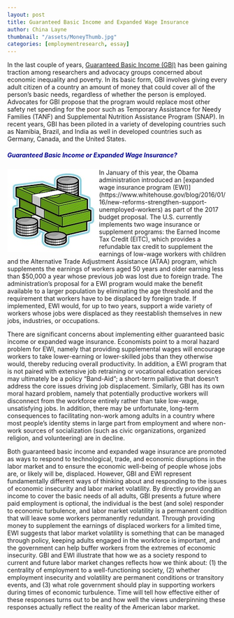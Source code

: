 ```yaml
---
layout: post
title: Guaranteed Basic Income and Expanded Wage Insurance
author: China Layne
thumbnail: "/assets/MoneyThumb.jpg"
categories: [employmentresearch, essay]
---
```

In the last couple of years, [Guaranteed Basic Income (GBI)](http://basicincome.org/) has been gaining traction among researchers and advocacy groups concerned about economic inequality and poverty. In its basic form, GBI involves giving every adult citizen of a country an amount of money that could cover all of the person’s basic needs, regardless of whether the person is employed. Advocates for GBI propose that the program would replace most other safety net spending for the poor such as Temporary Assistance for Needy Families (TANF) and Supplemental Nutrition Assistance Program (SNAP). In recent years, GBI has been piloted in a variety of developing countries such as Namibia, Brazil, and India as well in developed countries such as Germany, Canada, and the United States.

<h5 style="color:#00008B;" align="left">Guaranteed Basic Income or Expanded Wage Insurance?</h5>
<img align="left" src="/assets/MoneySmall.jpg"> In January of this year, the Obama administration introduced an [expanded wage insurance program (EWI)](https://www.whitehouse.gov/blog/2016/01/16/new-reforms-strengthen-support-unemployed-workers) as part of the 2017 budget proposal. The U.S. currently implements two wage insurance or supplement programs: the Earned Income Tax Credit (EITC), which provides a refundable tax credit to supplement the earnings of low-wage workers with children and the Alternative Trade Adjustment Assistance (ATAA) program, which supplements the earnings of workers aged 50 years and older earning less than $50,000 a year whose previous job was lost due to foreign trade. The administration’s proposal for a EWI program would make the benefit available to a larger population by eliminating the age threshold and the requirement that workers have to be displaced by foreign trade. If implemented, EWI would, for up to two years, support a wide variety of workers whose jobs were displaced as they reestablish themselves in new jobs, industries, or occupations.

There are significant concerns about implementing either guaranteed basic income or expanded wage insurance. Economists point to a moral hazard problem for EWI, namely that providing supplemental wages will encourage workers to take lower-earning or lower-skilled jobs than they otherwise would, thereby reducing overall productivity. In addition, a EWI program that is not paired with extensive job retraining or vocational education services may ultimately be a policy “Band-Aid”; a short-term palliative that doesn’t address the core issues driving job displacement. Similarly, GBI has its own moral hazard problem, namely that potentially productive workers will disconnect from the workforce entirely rather than take low-wage, unsatisfying jobs. In addition, there may be unfortunate, long-term consequences to facilitating non-work among adults in a country where most people’s identity stems in large part from employment and where non-work sources of socialization (such as civic organizations, organized religion, and volunteering) are in decline.

Both guaranteed basic income and expanded wage insurance are promoted as ways to respond to technological, trade, and economic disruptions in the labor market and to ensure the economic well-being of people whose jobs are, or likely will be, displaced. However, GBI and EWI represent fundamentally different ways of thinking about and responding to the issues of economic insecurity and labor market volatility. By directly providing an income to cover the basic needs of all adults, GBI presents a future where paid employment is optional, the individual is the best (and sole) responder to economic turbulence, and labor market volatility is a permanent condition that will leave some workers permanently redundant. Through providing money to supplement the earnings of displaced workers for a limited time, EWI suggests that labor market volatility is something that can be managed through policy, keeping adults engaged in the workforce is important, and the government can help buffer workers from the extremes of economic insecurity. GBI and EWI illustrate that how we as a society respond to current and future labor market changes reflects how we think about: (1) the centrality of employment to a well-functioning society, (2) whether employment insecurity and volatility are permanent conditions or transitory events, and (3) what role government should play in supporting workers during times of economic turbulence. Time will tell how effective either of these responses turns out to be and how well the views underpinning these responses actually reflect the reality of the American labor market.
